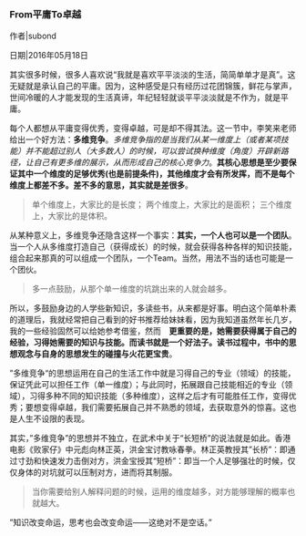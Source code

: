 ### From平庸To卓越

作者|subond

日期|2016年05月18日

其实很多时候，很多人喜欢说“我就是喜欢平平淡淡的生活，简简单单才是真”。这无疑就是承认自己的平庸。因为，这种感受是只有经历过花团锦簇，鲜花与掌声，世间冷暖的人才能发现的生活真谛，年纪轻轻就谈平平淡淡就是不作为，就是平庸。

每个人都想从平庸变得优秀，变得卓越，可是却不得其法。这一节中，李笑来老师给出一个好方法：**多维竞争**。*多维竞争指的是当我们从某一维度上（或者某项技能）并不能超过别人（大多数人）的时候，可以尝试换种维度（角度）开辟新路径，让自己有更多维的展示，从而形成自己的核心竞争力*。**其核心思想是至少要保证其中一个维度的足够优秀(也是前提条件)，其他维度才会有所发挥，而不是每个维度上都差不多。差不多的意思，其实就是差很多**。

> 单个维度上，大家比的是长度；
> 两个维度上，大家比的是面积；
> 三个维度上，大家比的是体积。

从某种意义上，多维竞争还隐含这样一个事实：**其实，一个人也可以是一个团队**。当一个人从多维度打造自己（获得成长）的时候，就会获得各种各样的知识技能，组合起来那真的可以组成一个团队，一个Team。当然，用法不当的话也可能是一个团伙。

> 多一点鼓励，从那个单一维度的坑跳出来的人就会越多。

所以，多鼓励身边的人学些新知识，多读些书，从来都是好事。明白这个简单朴素的道理后，我就经常把自己看到的好书推荐给妹妹看，因为我知道虽然年长几岁，我的一些经验固然可以给她参考借鉴，然而　**更重要的是，她需要获得属于自己的经验，习得她需要的知识与技能。而读书就是一个好法子。读书过程中，书中的思想观念与自身的思想发生的碰撞与火花更宝贵**。

”多维竞争“的思想运用在自己的生活工作中就是习得自己的专业（领域）的技能，保证凭此可以担任工作（单一维度）；与此同时，拓展跟自己技能相近的专业（领域），习得多种不同的知识技能（多种维度），这样之后才有可能胜任工作，变得优秀；要想变得卓越，我们需要拓展自己并不熟悉的领域，去获取意外的惊喜。这也是人生不设限的表现。

其实，”多维竞争”的思想并不独立，在武术中关于“长短桥”的说法就是如此。香港电影《败家仔》中元彪向林正英，洪金宝讨教咏春拳。林正英教授其”长桥”：即通过寸劲和快速发力击倒对方，洪金宝授其“短桥”：即当一个人足够强壮的时候，仅仅身体的对坑就可以压制对方，进而将其制服。

> 当你需要给别人解释问题的时候，运用的维度越多，对方能够理解的概率也就越大。

”知识改变命运，思考也会改变命运——这绝对不是空话。”
